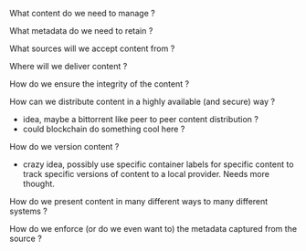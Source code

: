 What content do we need to manage ?

What metadata do we need to retain ?

What sources will we accept content from ?

Where will we deliver content ?

How do we ensure the integrity of the content ?

How can we distribute content in a highly available (and secure) way ?
- idea, maybe a bittorrent like peer to peer content distribution ?
- could blockchain do something cool here ?


How do we version content ?
- crazy idea, possibly use specific container labels for specific content to track specific versions of content to a local provider.
Needs more thought.

How do we present content in many different ways to many different systems ?

How do we enforce (or do we even want to) the metadata captured from the source ?
